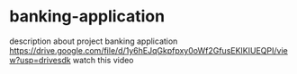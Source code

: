 # banking-application
description about project banking application
https://drive.google.com/file/d/1y6hEJqGkpfpxy0oWf2GfusEKIKIUEQPI/view?usp=drivesdk
watch this video 
